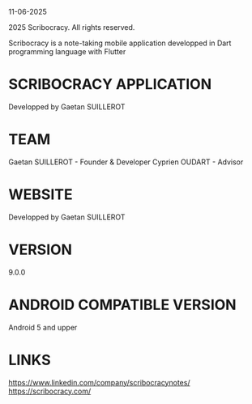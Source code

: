 11-06-2025

2025 Scribocracy. All rights reserved.

Scribocracy is a note-taking mobile application developped in Dart programming language with Flutter

# SCRIBOCRACY APPLICATION
Developped by Gaetan SUILLEROT

# TEAM
Gaetan SUILLEROT - Founder & Developer
Cyprien OUDART - Advisor

# WEBSITE
Developped by Gaetan SUILLEROT

# VERSION
9.0.0

# ANDROID COMPATIBLE VERSION
Android 5 and upper

# LINKS
https://www.linkedin.com/company/scribocracynotes/
https://scribocracy.com/
